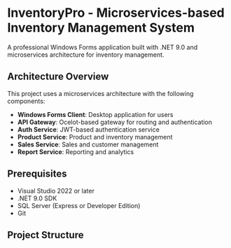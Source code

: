 # InventoryPro - Microservices-based Inventory Management System

A professional Windows Forms application built with .NET 9.0 and microservices architecture for inventory management.

## Architecture Overview

This project uses a microservices architecture with the following components:

- **Windows Forms Client**: Desktop application for users
- **API Gateway**: Ocelot-based gateway for routing and authentication
- **Auth Service**: JWT-based authentication service
- **Product Service**: Product and inventory management
- **Sales Service**: Sales and customer management
- **Report Service**: Reporting and analytics

## Prerequisites

- Visual Studio 2022 or later
- .NET 9.0 SDK
- SQL Server (Express or Developer Edition)
- Git

## Project Structure